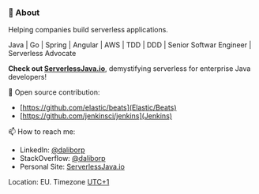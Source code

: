 ### 👋 About 

Helping companies build serverless applications.

Java | Go | Spring | Angular | AWS | TDD | DDD | Senior Softwar Engineer | Serverless Advocate

**Check out [ServerlessJava.io](https://serverlessjava.io/)**, demystifying serverless for enterprise Java developers!


🌱 Open source contribution:
* [https://github.com/elastic/beats](Elastic/Beats)
* [https://github.com/jenkinsci/jenkins](Jenkins)

📫 How to reach me:
* LinkedIn: [@daliborp](https://linkedin.com/in/dalibor-plavcic)
* StackOverflow: [@daliborp](https://stackoverflow.com/users/5521421/daliborp)
* Personal Site: [ServerlessJava.io](https://sererlessjava.io/)

Location: EU. Timezone [UTC+1](https://www.timeanddate.com/time/zone/croatia/zagreb)

<!--
💻 Stack:
* Java / JavaScript
* Spring / Spring Boot / Angular
* AWS

🔬 Research interest
* Web Application Security


**dplavcic/dplavcic** is a ✨ _special_ ✨ repository because its `README.md` (this file) appears on your GitHub profile.

Here are some ideas to get you started:

- 🔭 I’m currently working on ...
- 🌱 I’m currently learning ...
- 👯 I’m looking to collaborate on ...
- 🤔 I’m looking for help with ...
- 💬 Ask me about ...
- 📫 How to reach me: ...
- 😄 Pronouns: ...
- ⚡ Fun fact: ...
-->
